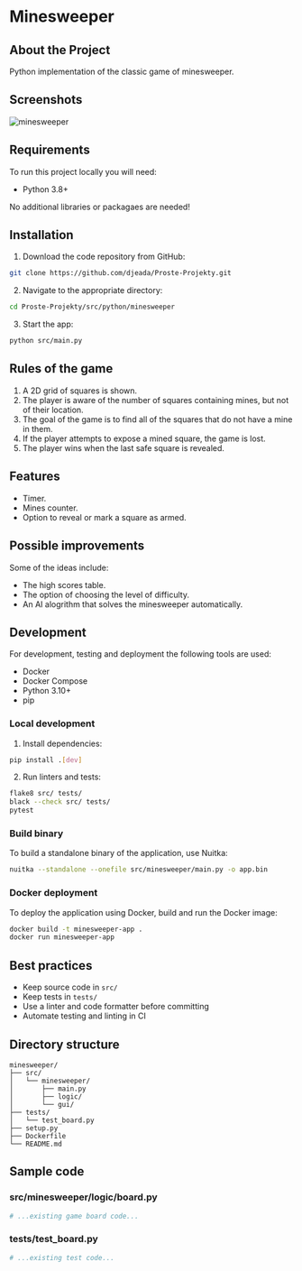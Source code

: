 # Minesweeper

## About the Project

Python implementation of the classic game of minesweeper.

## Screenshots

![minesweeper](https://user-images.githubusercontent.com/37275728/194823180-a96946b2-082e-4aac-85cd-e822b6cf58c4.gif)

## Requirements

To run this project locally you will need:

* Python 3.8+

No additional libraries or packagaes are needed!

## Installation

1. Download the code repository from GitHub: 
    
```Bash
git clone https://github.com/djeada/Proste-Projekty.git
```

2. Navigate to the appropriate directory:

```Bash
cd Proste-Projekty/src/python/minesweeper
```

3. Start the app:

```Bash
python src/main.py
```

## Rules of the game

1. A 2D grid of squares is shown.
1. The player is aware of the number of squares containing mines, but not of their location.
1. The goal of the game is to find all of the squares that do not have a mine in them.
1. If the player attempts to expose a mined square, the game is lost.
1. The player wins when the last safe square is revealed. 

## Features

* Timer.
* Mines counter.
* Option to reveal or mark a square as armed.

## Possible improvements

Some of the ideas include:

* The high scores table.
* The option of choosing the level of difficulty.
* An AI alogrithm that solves the minesweeper automatically.

## Development

For development, testing and deployment the following tools are used:

- Docker
- Docker Compose
- Python 3.10+
- pip

### Local development

1. Install dependencies:

```sh
pip install .[dev]
```

2. Run linters and tests:

```sh
flake8 src/ tests/
black --check src/ tests/
pytest
```

### Build binary

To build a standalone binary of the application, use Nuitka:

```sh
nuitka --standalone --onefile src/minesweeper/main.py -o app.bin
```

### Docker deployment

To deploy the application using Docker, build and run the Docker image:

```sh
docker build -t minesweeper-app .
docker run minesweeper-app
```

## Best practices

- Keep source code in `src/`
- Keep tests in `tests/`
- Use a linter and code formatter before committing
- Automate testing and linting in CI

## Directory structure

```
minesweeper/
├── src/
│   └── minesweeper/
│       ├── main.py
│       ├── logic/
│       └── gui/
├── tests/
│   └── test_board.py
├── setup.py
├── Dockerfile
└── README.md
```

## Sample code

### src/minesweeper/logic/board.py

```python
# ...existing game board code...
```

### tests/test_board.py

```python
# ...existing test code...
```
